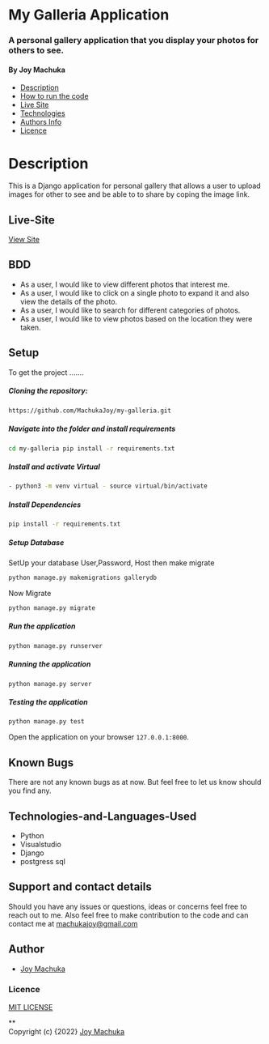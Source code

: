 #  My Galleria Application

### A personal gallery application that you display your photos for others to see.

#### By **Joy Machuka**

+ [Description](#Description)
+ [How to run the code](#Setup)
+ [Live Site](#Live-Site)
+ [Technologies](#Technologies-and-Languages-Used)
+ [Authors Info](#Author)
+ [Licence](#Licence)

# Description
This is a Django application for personal gallery that allows a user to upload images for other to see and be able to to share by coping the image link.

## Live-Site
[View Site](https://machukagalleria.herokuapp.com/)


## BDD
* As a user, I would like to view different photos that interest me.
* As a user, I would like to click on a single photo to expand it and also view the details of the photo.
* As a user, I would like to search for different categories of photos.
* As a user, I would like to view photos based on the location they were taken.

## Setup

To get the project .......  
  
##### Cloning the repository:  
 ```bash 
 https://github.com/MachukaJoy/my-galleria.git 
```
##### Navigate into the folder and install requirements  
 ```bash 
cd my-galleria pip install -r requirements.txt 
```
##### Install and activate Virtual  
 ```bash 
- python3 -m venv virtual - source virtual/bin/activate  
```  
##### Install Dependencies  
 ```bash 
 pip install -r requirements.txt 
```  
 ##### Setup Database  
  SetUp your database User,Password, Host then make migrate  
 ```bash 
python manage.py makemigrations gallerydb 
 ``` 
 Now Migrate  
 ```bash 
 python manage.py migrate 
```
##### Run the application  
 ```bash 
 python manage.py runserver 
``` 
##### Running the application  
 ```bash 
 python manage.py server 
```
##### Testing the application  
 ```bash 
 python manage.py test 
```
Open the application on your browser `127.0.0.1:8000`.


## Known Bugs
There are not any known bugs as at now. But feel free to let us know should you find any.

## Technologies-and-Languages-Used
* Python
* Visualstudio
* Django
* postgress sql

## Support and contact details
Should you have any issues or questions, ideas or concerns feel free to reach out to me. Also feel free to make contribution to the code and can contact me at machukajoy@gmail.com
## Author

- [Joy Machuka](https://github.com/MachukaJoy)
### Licence
[MIT LICENSE](https://github.com/MachukaJoy/my-galleria/blob/main/LICENSE)<br>


** <br>
Copyright (c) {2022} [Joy Machuka ](https://github.com/MachukaJoy)